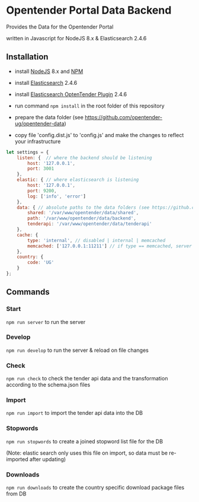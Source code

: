 # Opentender Portal Data Backend

Provides the Data for the Opentender Portal

written in Javascript for NodeJS 8.x & Elasticsearch 2.4.6

## Installation

- install [NodeJS](https://nodejs.org/) 8.x and [NPM](https://www.npmjs.com/)
- install [Elasticsearch](https://www.elastic.co/) 2.4.6
- install [Elasticsearch OptenTender Plugin](https://github.com/digiwhist/elasticsearch-native-script-opentender) 2.4.6

- run command `npm install` in the root folder of this repository

- prepare the data folder (see https://github.com/opentender-ug/opentender-data)

- copy file 'config.dist.js' to 'config.js' and make the changes to reflect your infrastructure

```javascript
let settings = {
	listen: {  // where the backend should be listening
		host: '127.0.0.1',
		port: 3001
	},
	elastic: { // where elasticsearch is listening
		host: '127.0.0.1',
		port: 9200,
		log: ['info', 'error']
	},
	data: { // absolute paths to the data folders (see https://github.com/opentender-ug/opentender-data)
		shared: '/var/www/opentender/data/shared',
		path: '/var/www/opentender/data/backend',
		tenderapi: '/var/www/opentender/data/tenderapi'
	},
	cache: {
		type: 'internal', // disabled | internal | memcached
		memcached: ['127.0.0.1:11211'] // if type == memcached, server address(es)
	},
    country: {
        code: 'UG'
    }
};
```

## Commands

### Start

`npm run server` to run the server

### Develop

`npm run develop` to run the server & reload on file changes

### Check

`npm run check` to check the tender api data and the transformation according to the schema.json files

### Import

`npm run import` to import the tender api data into the DB

### Stopwords

`npm run stopwords` to create a joined stopword list file for the DB

(Note: elastic search only uses this file on import, so data must be re-imported after updating)

### Downloads

`npm run downloads` to create the country specific download package files from DB
